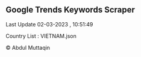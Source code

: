 

## Google Trends Keywords Scraper 
 
Last Update 02-03-2023 , 10:51:49

Country List :
VIETNAM.json



© Abdul Muttaqin 
